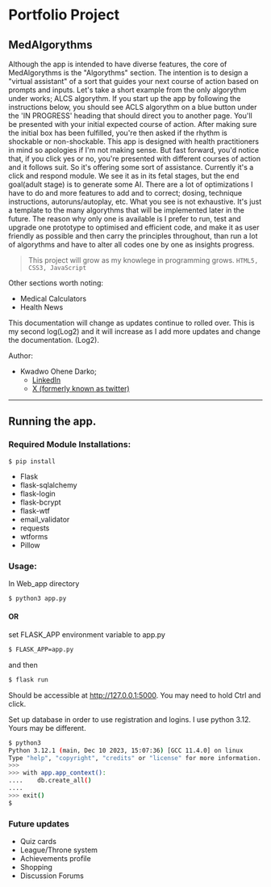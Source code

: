# Portfolio Project
## MedAlgorythms


Although the app is intended to have diverse features, the core of MedAlgorythms is the "Algorythms" section. The intention is to design a "virtual assistant" of a sort that guides your next course of action based on prompts and inputs. 
Let's take a short example from the only algorythm under works; ALCS algorythm.
If you start up the app by following the instructions below, you should see ACLS algorythm on a blue button under the 'IN PROGRESS' heading that should direct you to another page. You'll be presented with your initial expected course of action. After making sure the initial box has been fulfilled, you're then asked if the rhythm is shockable or non-shockable. This app is designed with health practitioners in mind so apologies if I'm not making sense. But fast forward, you'd notice that, if you click yes or no, you're presented with different courses of action and it follows suit. So it's offering some sort of assistance.
Currently it's a click and respond module. We see it as in its fetal stages, but the end goal(adult stage) is to generate some AI. 
There are a lot of optimizations I have to do and more features to add and to correct; dosing, technique instructions, autoruns/autoplay, etc.
What you see is not exhaustive. It's just a template to the many algorythms that will be implemented later in the future. The reason why only one is available is I prefer to run, test and upgrade one prototype to optimised and efficient code, and make it as user friendly as possible and then carry the principles throughout, than run a lot of algorythms and have to alter all codes one by one as insights progress.

  >This project will grow as my knowlege in programming grows.
  ```HTML5, CSS3, JavaScript```

Other sections worth noting:
* Medical Calculators
* Health News

This documentation will change as updates continue to rolled over. This is my second log(Log2) and it will increase as I add more updates and change the documentation.
(Log2).


Author: 
* Kwadwo Ohene Darko; 
  * [LinkedIn](https://www.linkedin.com/in/dr-kwadwo-ohene-darko "Kwadwo Ohene Darko, PharmD")
  * [X (formerly known as twitter)](https://x.com/ohene_kwadwo?t=Z9WjeZ5vPnkROslQYfWiVA&s=09 "@ohene_kwadwo")


-------
## Running the app.

### Required Module Installations:
`$ pip install `
* Flask
* flask-sqlalchemy
* flask-login
* flask-bcrypt
* flask-wtf
* email_validator
* requests
* wtforms
* Pillow

### Usage:
In Web_app directory
```bash
$ python3 app.py
```
#### OR
 set FLASK_APP environment variable to app.py
```bash
$ FLASK_APP=app.py
```

and then
```bash
$ flask run
```

Should be accessible at http://127.0.0.1:5000. You may need to hold Ctrl and click.

Set up database in order to use registration and logins. I use python 3.12. Yours may be different.
```bash
$ python3
Python 3.12.1 (main, Dec 10 2023, 15:07:36) [GCC 11.4.0] on linux
Type "help", "copyright", "credits" or "license" for more information.
>>>
>>> with app.app_context():
....    db.create_all()
....
>>> exit()
$
```


### Future updates
* Quiz cards
* League/Throne system
* Achievements profile
* Shopping
* Discussion Forums